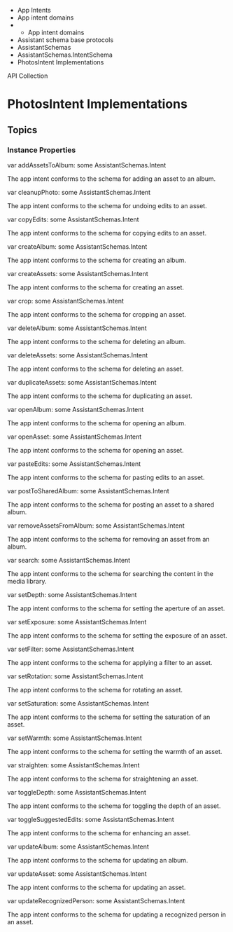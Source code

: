 

- App Intents
- App intent domains
- 
  - App intent domains
- Assistant schema base protocols
- AssistantSchemas
- AssistantSchemas.IntentSchema
-  PhotosIntent Implementations 

API Collection

# PhotosIntent Implementations

## Topics

### Instance Properties

var addAssetsToAlbum: some AssistantSchemas.Intent

The app intent conforms to the schema for adding an asset to an album.

var cleanupPhoto: some AssistantSchemas.Intent

The app intent conforms to the schema for undoing edits to an asset.

var copyEdits: some AssistantSchemas.Intent

The app intent conforms to the schema for copying edits to an asset.

var createAlbum: some AssistantSchemas.Intent

The app intent conforms to the schema for creating an album.

var createAssets: some AssistantSchemas.Intent

The app intent conforms to the schema for creating an asset.

var crop: some AssistantSchemas.Intent

The app intent conforms to the schema for cropping an asset.

var deleteAlbum: some AssistantSchemas.Intent

The app intent conforms to the schema for deleting an album.

var deleteAssets: some AssistantSchemas.Intent

The app intent conforms to the schema for deleting an asset.

var duplicateAssets: some AssistantSchemas.Intent

The app intent conforms to the schema for duplicating an asset.

var openAlbum: some AssistantSchemas.Intent

The app intent conforms to the schema for opening an album.

var openAsset: some AssistantSchemas.Intent

The app intent conforms to the schema for opening an asset.

var pasteEdits: some AssistantSchemas.Intent

The app intent conforms to the schema for pasting edits to an asset.

var postToSharedAlbum: some AssistantSchemas.Intent

The app intent conforms to the schema for posting an asset to a shared album.

var removeAssetsFromAlbum: some AssistantSchemas.Intent

The app intent conforms to the schema for removing an asset from an album.

var search: some AssistantSchemas.Intent

The app intent conforms to the schema for searching the content in the media library.

var setDepth: some AssistantSchemas.Intent

The app intent conforms to the schema for setting the aperture of an asset.

var setExposure: some AssistantSchemas.Intent

The app intent conforms to the schema for setting the exposure of an asset.

var setFilter: some AssistantSchemas.Intent

The app intent conforms to the schema for applying a filter to an asset.

var setRotation: some AssistantSchemas.Intent

The app intent conforms to the schema for rotating an asset.

var setSaturation: some AssistantSchemas.Intent

The app intent conforms to the schema for setting the saturation of an asset.

var setWarmth: some AssistantSchemas.Intent

The app intent conforms to the schema for setting the warmth of an asset.

var straighten: some AssistantSchemas.Intent

The app intent conforms to the schema for straightening an asset.

var toggleDepth: some AssistantSchemas.Intent

The app intent conforms to the schema for toggling the depth of an asset.

var toggleSuggestedEdits: some AssistantSchemas.Intent

The app intent conforms to the schema for enhancing an asset.

var updateAlbum: some AssistantSchemas.Intent

The app intent conforms to the schema for updating an album.

var updateAsset: some AssistantSchemas.Intent

The app intent conforms to the schema for updating an asset.

var updateRecognizedPerson: some AssistantSchemas.Intent

The app intent conforms to the schema for updating a recognized person in an asset.

